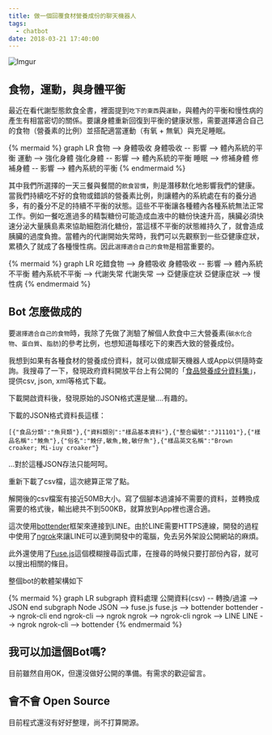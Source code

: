 ```yaml
---
title: 做一個回覆食材營養成份的聊天機器人
tags:
  - chatbot
date: 2018-03-21 17:40:00
---
```


![Imgur](https://i.imgur.com/nDA5cBml.jpg)

## 食物，運動，與身體平衡

最近在看代謝型態飲食全書，裡面提到`吃下的東西`與`運動`，與體內的平衡和慢性病的產生有相當密切的關係。要讓身體重新回復到平衡的健康狀態，需要選擇適合自己的食物（營養素的比例）並搭配適當運動（有氧 + 無氧）與充足睡眠。

{% mermaid %}
graph LR
食物 --> 身體吸收
身體吸收 -- 影響 --> 體內系統的平衡
運動 --> 強化身體
強化身體 -- 影響 --> 體內系統的平衡
睡眠 --> 修補身體
修補身體 -- 影響 --> 體內系統的平衡
{% endmermaid %}

其中我們所選擇的一天三餐與餐間的`飲食習慣`，則是潛移默化地影響我們的健康。
當我們持續吃不好的食物或錯誤的營養素比例，則讓體內的系統處在有的養分過多，有的養分不足的持續不平衡的狀態。這些不平衡讓各種體內各種系統無法正常工作。例如一餐吃進過多的精製糖份可能造成血液中的糖份快速升高，胰臟必須快速分泌大量胰島素來協助細胞消化糖份，當這樣不平衡的狀態維持久了，就會造成胰臟的過度負擔。當體內的代謝開始失常時，我們可以先觀察到一些亞健康症狀，累積久了就成了各種慢性病。因此`選擇適合自己的食物`是相當重要的。

{% mermaid %}
graph LR
吃錯食物 --> 身體吸收
身體吸收 -- 影響 --> 體內系統不平衡
體內系統不平衡 --> 代謝失常
代謝失常 --> 亞健康症狀
亞健康症狀 --> 慢性病
{% endmermaid %}

## Bot 怎麼做成的

要`選擇適合自己的食物`時，我除了先做了測驗了解個人飲食中三大營養素(`碳水化合物`、`蛋白質`、`脂肪`)的參考比例，也想知道每樣吃下的東西大致的營養成份。

我想到如果有各種食材的營養成份資料，就可以做成聊天機器人或App以供隨時查詢。我搜尋了一下，發現政府資料開放平台上有公開的「[食品營養成分資料集](https://data.gov.tw/dataset/8543)」，提供csv, json, xml等格式下載。

下載開啟資料後，發現原始的JSON格式還是蠻....有趣的。

下載的JSON格式資料長這樣：

```
[{"食品分類":"魚貝類"},{"資料類別":"樣品基本資料"},{"整合編號":"J11101"},{"樣品名稱":"鮸魚"},{"俗名":"鮸仔,敏魚,鮸,敏仔魚"},{"樣品英文名稱":"Brown croaker; Mi-iuy croaker"}
```

...對於這種JSON存法只能呵呵。

重新下載了csv檔，這次總算正常了點。

解開後的csv檔案有接近50MB大小。寫了個腳本過濾掉不需要的資料，並轉換成需要的格式後，輸出總共不到500KB，就算放到App裡也還合適。

這次使用[bottender](http://bottender.js.org/)框架來連接到LINE。由於LINE需要HTTPS連線，開發的過程中使用了[ngrok](https://ngrok.com/)來讓LINE可以連到開發中的電腦，免去另外架設公開網站的麻煩。

此外還使用了[Fuse.js](http://fusejs.io/)這個模糊搜尋函式庫，在搜尋的時候只要打部份內容，就可以搜出相關的條目。

整個bot的軟體架構如下

{% mermaid %}
graph LR
subgraph 資料處理
公開資料(csv) -- 轉換/過濾 --> JSON
end
subgraph Node
JSON --> fuse.js
fuse.js --> bottender
bottender --> ngrok-cli
end
ngrok-cli --> ngrok
ngrok --> ngrok-cli
ngrok --> LINE
LINE --> ngrok
ngrok-cli --> bottender
{% endmermaid %}

## 我可以加這個Bot嗎?

目前雖然自用OK，但還沒做好公開的準備。有需求的歡迎留言。

## 會不會 Open Source

目前程式還沒有好好整理，尚不打算開源。
